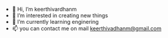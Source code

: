 - 👋 Hi, I’m keerthivardhanm
- 👀 I’m interested in creating new things
- 🌱 I’m currently learning enginering
- 📫 you can contact me on mail keerthivadhanm@gmail.com

<!---
keerthivardhanm/keerthivardhanm is a ✨ special ✨ repository because its `README.md` (this file) appears on your GitHub profile.
You can click the Preview link to take a look at your changes.
---
